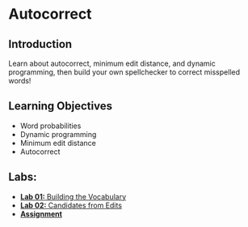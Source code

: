 # Autocorrect

## Introduction
Learn about autocorrect, minimum edit distance, and dynamic programming, then build your own spellchecker to correct misspelled words!

## Learning Objectives
* Word probabilities
* Dynamic programming
* Minimum edit distance
* Autocorrect

## Labs:
* [**Lab 01:** Building the Vocabulary](./labs/C2_W1_lecture_nb_01_building_the_vocabulary_model.ipynb)
* [**Lab 02:** Candidates from Edits](./labs/C2_W1_lecture_nb_02_candidates_from_edits.ipynb)
* [**Assignment**](./labs/C2_W1_Assignment.ipynb)